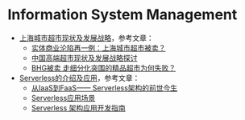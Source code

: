 # Information System Management

* [上海城市超市现状及发展战略](city-shop-v2.pdf)，参考文章：
  * [实体商业沦陷再一例：上海城市超市被卖？](http://www.sohu.com/a/130862762_596367) 
  * [中国高端超市现状及发展战略探讨](https://doc.mbalib.com/view/a1ec8838fd2473b27230aeb02c88a2c7.html)
  * [BHG被卖 走细分化突围的精品超市为何失败？](http://www.ebrun.com/20170701/236815.shtml)
* [Serverless的介绍及应用](Serverless.pdf)，参考文章：
  * [从IaaS到FaaS—— Serverless架构的前世今生](https://amazonaws-china.com/cn/blogs/china/iaas-faas-serverless/)
  * [Serverless应用场景](https://helpcdn.aliyun.com/document_detail/65565.html#h2-url-4)
  * [Serverless 架构应用开发指南](https://serverless.ink/#serverless-%E6%9E%B6%E6%9E%84%E5%BA%94%E7%94%A8%E5%BC%80%E5%8F%91%E6%8C%87%E5%8D%97)

